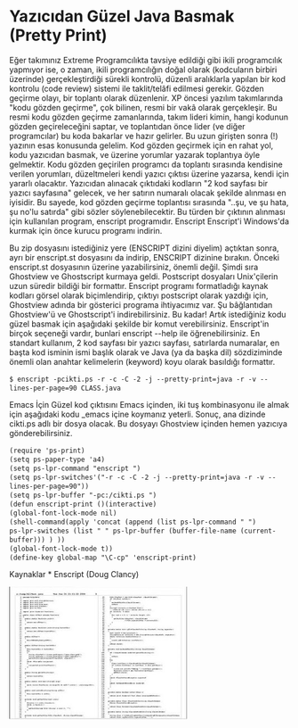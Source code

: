 # Yazıcıdan Güzel Java Basmak (Pretty Print)

Eğer takımınız Extreme Programcılıkta tavsiye edildiği gibi ikili
programcılık yapmıyor ise, o zaman, ikili programcılığın doğal olarak
(kodcuların birbiri üzerinde) gerçekleştirdiği sürekli kontrolü,
düzenli aralıklarla yapılan bir kod kontrolu (code review) sistemi ile
taklit/telâfi edilmesi gerekir. Gözden geçirme olayı, bir toplantı
olarak düzenlenir. XP öncesi yazılım takımlarında "kodu gözden
geçirme", çok bilinen, resmi bir vakâ olarak gerçekleşir. Bu resmi
kodu gözden geçirme zamanlarında, takım lideri kimin, hangi kodunun
gözden geçireleceğini saptar, ve toplantıdan önce lider (ve diğer
programcılar) bu koda bakarlar ve hazır gelirler.  Bu uzun girişten
sonra (!) yazının esas konusunda gelelim. Kod gözden geçirmek için en
rahat yol, kodu yazıcıdan basmak, ve üzerine yorumlar yazarak
toplantıya öyle gelmektir. Kodu gözden geçirilen programcı da toplantı
sırasında kendisine verilen yorumları, düzeltmeleri kendi yazıcı
çıktısı üzerine yazarsa, kendi için yararlı olacaktır.  Yazıcıdan
alınacak çıktıdaki kodların "2 kod sayfası bir yazıcı sayfasına"
gelecek, ve her satırın numaralı olacak şekilde alınması en iyisidir.
Bu sayede, kod gözden geçirme toplantısı sırasında "..şu, ve şu hata,
şu no'lu satırda" gibi sözler söylenebilecektir.  Bu türden bir
çıktının alınması için kullanılan program, enscript programıdır.
Enscript Enscript'i Windows'da kurmak için önce kurucu programı
indirin.

Bu zip dosyasını istediğiniz yere (ENSCRIPT dizini diyelim) açtıktan
sonra, ayrı bir enscript.st dosyasını da indirip, ENSCRIPT dizinine
bırakın. Önceki enscript.st dosyasının üzerine yazabilirsiniz, önemli
değil.  Şimdi sıra Ghostview ve Ghostscript kurmaya geldi. Postscript
dosyaları Unix'çilerin uzun süredir bildiği bir formattır. Enscript
programı formatladığı kaynak kodları görsel olarak biçimlendirip,
çıktıyı postscript olarak yazdığı için, Ghostview adında bir gösterici
programa ihtiyacımız var.  Şu bâğlantıdan Ghostview'ü ve Ghostscript'i
indirebilirsiniz.  Bu kadar!  Artık istediğiniz kodu güzel basmak için
aşağıdaki şekilde bir komut verebilirsiniz. Enscript'in birçok
seçeneği vardır, bunlari enscript --help ile öğrenebilirsiniz. En
standart kullanım, 2 kod sayfası bir yazıcı sayfası, satırlarda
numaralar, en başta kod isminin ismi başlık olarak ve Java (ya da
başka dil) sözdiziminde önemli olan anahtar kelimelerin (keyword) koyu
olarak basıldığı formattır.

```
$ enscript -pcikti.ps -r -c -C -2 -j --pretty-print=java -r -v --lines-per-page=90 CLASS.java
```

Emacs İçin Güzel kod çıktısını Emacs içinden, iki tuş kombinasyonu ile
almak için aşağıdaki kodu _emacs içine koymanız yeterli. Sonuç, ana
dizinde cikti.ps adlı bir dosya olacak. Bu dosyayı Ghostview içinden
hemen yazıcıya gönderebilirsiniz.

```
(require 'ps-print)
(setq ps-paper-type 'a4)
(setq ps-lpr-command "enscript ")
(setq ps-lpr-switches'("-r -c -C -2 -j --pretty-print=java -r -v --lines-per-page=90"))
(setq ps-lpr-buffer "-pc:/cikti.ps ")
(defun enscript-print ()(interactive)
(global-font-lock-mode nil)
(shell-command(apply 'concat (append (list ps-lpr-command " ")
ps-lpr-switches (list " " ps-lpr-buffer (buffer-file-name (current-buffer))) ) ))
(global-font-lock-mode t))
(define-key global-map "\C-cp" 'enscript-print)
```

Kaynaklar * Enscript (Doug Clancy)


![](enscript_kucuk.jpg)

